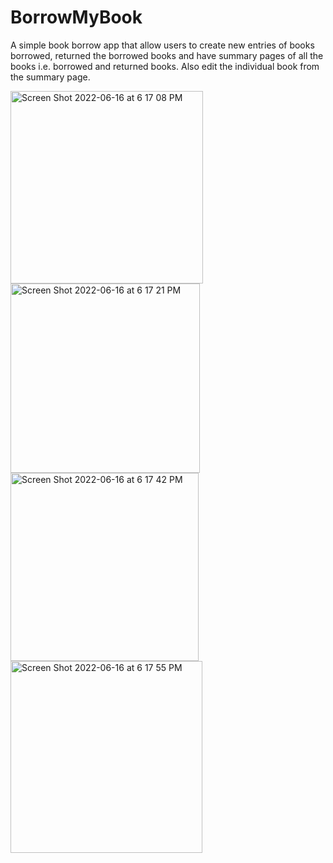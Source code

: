 # BorrowMyBook
A simple book borrow app that allow users to create new entries of books borrowed, returned the borrowed books and have summary pages of all the books i.e. borrowed and returned books. Also edit the individual book from the summary page. 

<img width="308" alt="Screen Shot 2022-06-16 at 6 17 08 PM" src="https://user-images.githubusercontent.com/22013034/174186193-34c32ed4-2843-43a6-95a7-62390f91699b.png">
<img width="303" alt="Screen Shot 2022-06-16 at 6 17 21 PM" src="https://user-images.githubusercontent.com/22013034/174186199-5ea5feb8-ea90-4b2b-b0dc-3ef526b1c6a8.png">
<img width="301" alt="Screen Shot 2022-06-16 at 6 17 42 PM" src="https://user-images.githubusercontent.com/22013034/174186203-57fc2261-d42b-4d42-ba81-fa9560ecccde.png">
<img width="307" alt="Screen Shot 2022-06-16 at 6 17 55 PM" src="https://user-images.githubusercontent.com/22013034/174186207-12f2da6c-d5f5-4c28-b218-bf17da4f0dd3.png">
